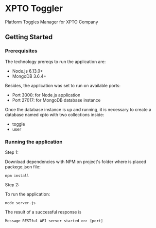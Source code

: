 # XPTO Toggler
Platform Toggles Manager for XPTO Company

## Getting Started

### Prerequisites

The technology prereqs to run the application are:
* Node.js 6.13.0+
* MongoDB 3.6.4+

Besides, the application was set to run on available ports:
* Port 3000: for Node.js application
* Port 27017: for MongoDB database instance

Once the database instance is up and running, it is necessary to create a database named xpto with two collections inside:
* toggle
* user

### Running the application

Step 1:

Download dependencies with NPM on project's folder where is placed packege.json file:
```
npm install
```

Step 2:

To run the application:

```
node server.js
```

The result of a successful response is
```
Message RESTful API server started on: [port]
``` 